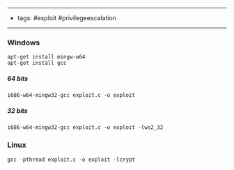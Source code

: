 ----------
- tags: #exploit #privilegeescalation 
-------
### Windows
	apt-get install mingw-w64
	apt-get install gcc
##### 64 bits
	i686-w64-mingw32-gcc exploit.c -o exploit
##### 32 bits
	i686-w64-mingw32-gcc exploit.c -o exploit -lws2_32


### Linux

	gcc -pthread exploit.c -o exploit -lcrypt





